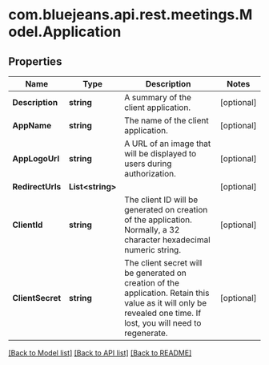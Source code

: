# com.bluejeans.api.rest.meetings.Model.Application
## Properties

Name | Type | Description | Notes
------------ | ------------- | ------------- | -------------
**Description** | **string** | A summary of the client application. | [optional] 
**AppName** | **string** | The name of the client application. | [optional] 
**AppLogoUrl** | **string** | A URL of an image that will be displayed to users during authorization. | [optional] 
**RedirectUrls** | **List&lt;string&gt;** |  | [optional] 
**ClientId** | **string** | The client ID will be generated on creation of the application. Normally, a 32 character hexadecimal numeric string. | [optional] 
**ClientSecret** | **string** | The client secret will be generated on creation of the application. Retain this value as it will only be revealed one time. If lost, you will need to regenerate. | [optional] 

[[Back to Model list]](../README.md#documentation-for-models) [[Back to API list]](../README.md#documentation-for-api-endpoints) [[Back to README]](../README.md)


